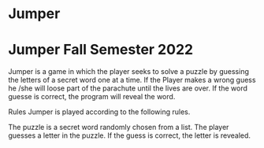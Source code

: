 # Jumper
# Jumper  Fall Semester 2022

Jumper is a game in which the player seeks to solve a puzzle by guessing the letters of a secret word one at a time. If the Player makes a wrong guess he /she will loose part of the parachute until the lives are over. If the word guesse is correct, the program will reveal the word. 

Rules
Jumper is played according to the following rules.

The puzzle is a secret word randomly chosen from a list.
The player guesses a letter in the puzzle.
If the guess is correct, the letter is revealed.
